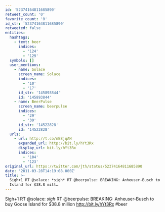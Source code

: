 ```yaml
---
id: '52374164811685890'
retweet_count: '0'
favorite_count: '0'
id_str: '52374164811685890'
retweeted: false
entities:
  hashtags:
    - text: beer
      indices:
        - '124'
        - '129'
  symbols: []
  user_mentions:
    - name: Solace
      screen_name: Solace
      indices:
        - '10'
        - '17'
      id_str: '145893844'
      id: '145893844'
    - name: BeerPulse
      screen_name: beerpulse
      indices:
        - '29'
        - '39'
      id_str: '14522828'
      id: '14522828'
  urls:
    - url: http://t.co/nE8jqAH
      expanded_url: http://bit.ly/hYt3Rx
      display_url: bit.ly/hYt3Rx
      indices:
        - '104'
        - '123'
original_url: https://twitter.com/jth/status/52374164811685890
date: '2011-03-28T14:19:08.000Z'
title: >-
  Sigh+1 RT @solace: *sigh* RT @beerpulse: BREAKING: Anheuser-Busch to buy Goose
  Island for $38.8 mill…
---
```


Sigh+1 RT @solace: *sigh* RT @beerpulse: BREAKING: Anheuser-Busch to buy Goose Island for $38.8 million http://bit.ly/hYt3Rx #beer